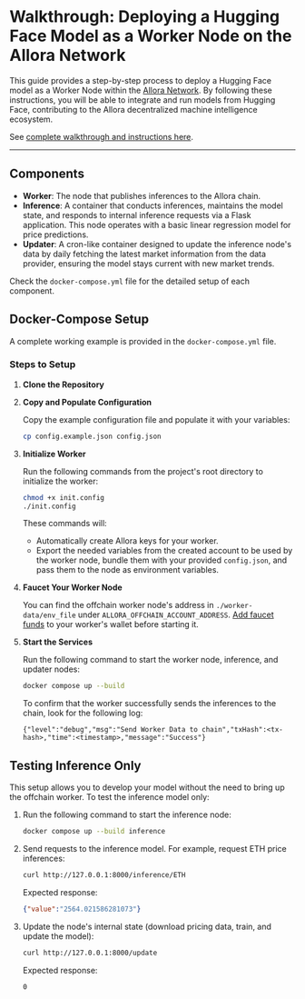# Walkthrough: Deploying a Hugging Face Model as a Worker Node on the Allora Network

This guide provides a step-by-step process to deploy a Hugging Face model as a Worker Node within the [Allora Network](https://docs.allora.network/). By following these instructions, you will be able to integrate and run models from Hugging Face, contributing to the Allora decentralized machine intelligence ecosystem.

See [complete walkthrough and instructions here](https://docs.allora.network/devs/workers/walkthroughs/walkthrough-hugging-face-worker).

---
## Components

- **Worker**: The node that publishes inferences to the Allora chain.
- **Inference**: A container that conducts inferences, maintains the model state, and responds to internal inference requests via a Flask application. This node operates with a basic linear regression model for price predictions.
- **Updater**: A cron-like container designed to update the inference node's data by daily fetching the latest market information from the data provider, ensuring the model stays current with new market trends.
  
Check the `docker-compose.yml` file for the detailed setup of each component.

## Docker-Compose Setup

A complete working example is provided in the `docker-compose.yml` file.

### Steps to Setup

1. **Clone the Repository**
2. **Copy and Populate Configuration**
    
    Copy the example configuration file and populate it with your variables:
    ```sh
    cp config.example.json config.json
    ```

3. **Initialize Worker**
    
    Run the following commands from the project's root directory to initialize the worker:
    ```sh
    chmod +x init.config
    ./init.config
    ```
    These commands will:
    - Automatically create Allora keys for your worker.
    - Export the needed variables from the created account to be used by the worker node, bundle them with your provided `config.json`, and pass them to the node as environment variables.

4. **Faucet Your Worker Node**
    
    You can find the offchain worker node's address in `./worker-data/env_file` under `ALLORA_OFFCHAIN_ACCOUNT_ADDRESS`. [Add faucet funds](https://docs.allora.network/devs/get-started/setup-wallet#add-faucet-funds) to your worker's wallet before starting it.

5. **Start the Services**
    
    Run the following command to start the worker node, inference, and updater nodes:
    ```sh
    docker compose up --build
    ```
    To confirm that the worker successfully sends the inferences to the chain, look for the following log:
    ```
    {"level":"debug","msg":"Send Worker Data to chain","txHash":<tx-hash>,"time":<timestamp>,"message":"Success"}
    ```

## Testing Inference Only

This setup allows you to develop your model without the need to bring up the offchain worker. To test the inference model only:

1. Run the following command to start the inference node:
    ```sh
    docker compose up --build inference
    ```

2. Send requests to the inference model. For example, request ETH price inferences:
    
    ```sh
    curl http://127.0.0.1:8000/inference/ETH
    ```
    Expected response:
    ```json
    {"value":"2564.021586281073"}
    ```

3. Update the node's internal state (download pricing data, train, and update the model):
    
    ```sh
    curl http://127.0.0.1:8000/update
    ```
    Expected response:
    ```sh
    0
    ```
